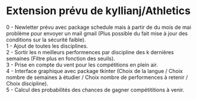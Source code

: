 
# Extension prévu de kyllianj/Athletics

0 - Newletter prévu avec package schedule mais à partir de du mois de mai problème pour envoyer un mail gmail (Plus possible du fait mise à jour des conditions sur la sécurité faible).\
1 - Ajout de toutes les disciplines.\
2 - Sortir les n meilleurs performences par discipline des k dernières semaines (Filtre plus en fonction des seuils).\
3 - Prise en compte du vent pour les compétitions en plein air.\
4 - Interface graphique avec package tkinter (Choix de la langue / Choix nombre de semaines à étudier / Choix nombre de performences à retenir / Choix discipline).\
5 - Calcul des probabilités des chances de gagner compétititions à venir.
